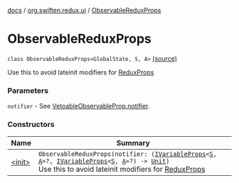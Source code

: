 [docs](../../index.md) / [org.swiften.redux.ui](../index.md) / [ObservableReduxProps](./index.md)

# ObservableReduxProps

`class ObservableReduxProps<GlobalState, S, A>` [(source)](https://github.com/protoman92/KotlinRedux/tree/master/common/common-ui/src/main/kotlin/org/swiften/redux/ui/ObservableProp.kt#L52)

Use this to avoid lateinit modifiers for [ReduxProps](../-redux-props/index.md)

### Parameters

`notifier` - See [VetoableObservableProp.notifier](../-vetoable-observable-prop/notifier.md).

### Constructors

| Name | Summary |
|---|---|
| [&lt;init&gt;](-init-.md) | `ObservableReduxProps(notifier: (`[`IVariableProps`](../-i-variable-props/index.md)`<`[`S`](index.md#S)`, `[`A`](index.md#A)`>?, `[`IVariableProps`](../-i-variable-props/index.md)`<`[`S`](index.md#S)`, `[`A`](index.md#A)`>?) -> `[`Unit`](https://kotlinlang.org/api/latest/jvm/stdlib/kotlin/-unit/index.html)`)`<br>Use this to avoid lateinit modifiers for [ReduxProps](../-redux-props/index.md) |
